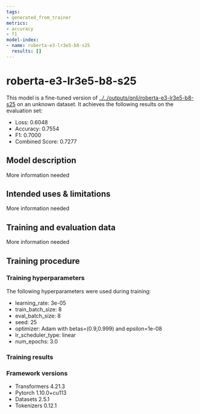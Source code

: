 ```yaml
---
tags:
- generated_from_trainer
metrics:
- accuracy
- f1
model-index:
- name: roberta-e3-lr3e5-b8-s25
  results: []
---
```


<!-- This model card has been generated automatically according to the information the Trainer had access to. You
should probably proofread and complete it, then remove this comment. -->

# roberta-e3-lr3e5-b8-s25

This model is a fine-tuned version of [../../outputs/qnli/roberta-e3-lr3e5-b8-s25](https://huggingface.co/../../outputs/qnli/roberta-e3-lr3e5-b8-s25) on an unknown dataset.
It achieves the following results on the evaluation set:
- Loss: 0.6048
- Accuracy: 0.7554
- F1: 0.7000
- Combined Score: 0.7277

## Model description

More information needed

## Intended uses & limitations

More information needed

## Training and evaluation data

More information needed

## Training procedure

### Training hyperparameters

The following hyperparameters were used during training:
- learning_rate: 3e-05
- train_batch_size: 8
- eval_batch_size: 8
- seed: 25
- optimizer: Adam with betas=(0.9,0.999) and epsilon=1e-08
- lr_scheduler_type: linear
- num_epochs: 3.0

### Training results



### Framework versions

- Transformers 4.21.3
- Pytorch 1.10.0+cu113
- Datasets 2.5.1
- Tokenizers 0.12.1
